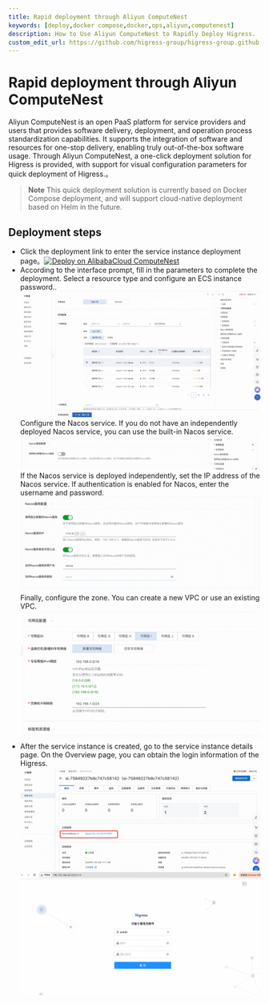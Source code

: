 ```yaml
---
title: Rapid deployment through Aliyun ComputeNest
keywords: [deploy,docker compose,docker,ops,aliyun,computenest]
description: How to Use Aliyun ComputeNest to Rapidly Deploy Higress.
custom_edit_url: https://github.com/higress-group/higress-group.github.io/blob/main/i18n/en/docusaurus-plugin-content-docs/current/ops/deploy-by-aliyun-computenest.md
---
```


# Rapid deployment through Aliyun ComputeNest

Aliyun ComputeNest is an open PaaS platform for service providers and users that provides software delivery, deployment, and operation process standardization capabilities. It supports the integration of software and resources for one-stop delivery, enabling truly out-of-the-box software usage.
Through Aliyun ComputeNest, a one-click deployment solution for Higress is provided, with support for visual configuration parameters for quick deployment of Higress.。

> **Note**
> This quick deployment solution is currently based on Docker Compose deployment, and will support cloud-native deployment based on Helm in the future.

## Deployment steps
- Click the deployment link to enter the service instance deployment page。[![Deploy on AlibabaCloud ComputeNest](https://service-info-public.oss-cn-hangzhou.aliyuncs.com/computenest-en.svg)](https://computenest.console.aliyun.com/service/instance/create/default?type=user&ServiceName=Higress社区版)
- According to the interface prompt, fill in the parameters to complete the deployment.
  Select a resource type and configure an ECS instance password..
  ![image](https://github.com/aliyun-computenest/quickstart-higress/blob/main/docs/img1.jpg)
  Configure the Nacos service. If you do not have an independently deployed Nacos service, you can use the built-in Nacos service.
  ![image](https://github.com/aliyun-computenest/quickstart-higress/blob/main/docs/img2.jpg)
  If the Nacos service is deployed independently, set the IP address of the Nacos service. If authentication is enabled for Nacos, enter the username and password.
  ![image](https://github.com/aliyun-computenest/quickstart-higress/blob/main/docs/img3.png)
  Finally, configure the zone. You can create a new VPC or use an existing VPC.
  ![image](https://github.com/aliyun-computenest/quickstart-higress/blob/main/docs/img4.png)
- After the service instance is created, go to the service instance details page. On the Overview page, you can obtain the login information of the Higress.
  ![image](https://github.com/aliyun-computenest/quickstart-higress/blob/main/docs/img5.png)
  ![image](https://github.com/aliyun-computenest/quickstart-higress/blob/main/docs/img6.png)




